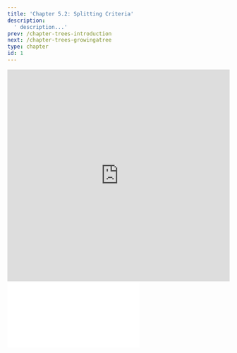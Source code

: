 ```yaml
---
title: 'Chapter 5.2: Splitting Criteria'
description:
  ' description...'
prev: /chapter-trees-introduction
next: /chapter-trees-growingatree
type: chapter
id: 1
---
```


<exercise id="1" title="Video Lecture">

<iframe width="100%" height="480" src="https://www.youtube.com/embed/IgHTJsAJTok" frameborder="0" allow="accelerometer; autoplay; encrypted-media; gyroscope; picture-in-picture" allowfullscreen></iframe>

</exercise>

<exercise id="2" title="Slides">

<object data="pdfs/5/slides-cart-splitcriteria.pdf" type="application/pdf" style="width:100%;height:480px">
    <embed src="pdfs/5/slides-cart-splitcriteria.pdf" type="application/pdf" />
</object>

</exercise>
